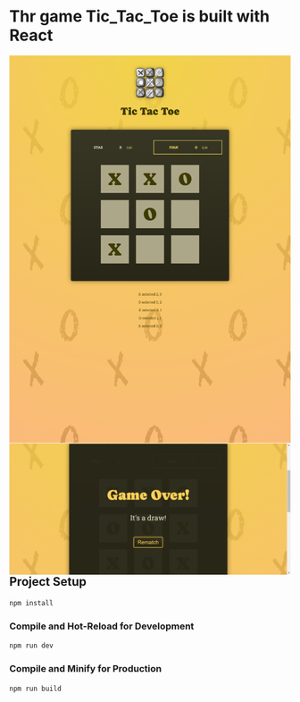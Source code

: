 # Thr game Tic_Tac_Toe is built with React

<img align="left" alt="screen" width="800" src="./public/main.png" />
<img align="left" alt="screen" width="800" src="./public/game_over.png" />

## Project Setup

```sh
npm install
```

### Compile and Hot-Reload for Development

```sh
npm run dev
```

### Compile and Minify for Production

```sh
npm run build
```
